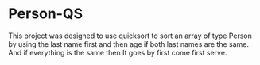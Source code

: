 # Person-QS
This project was designed to use quicksort to sort an array of type Person by using the last name first and then age if both last names are the same. And if everything is the same then It goes by first come first serve. 
